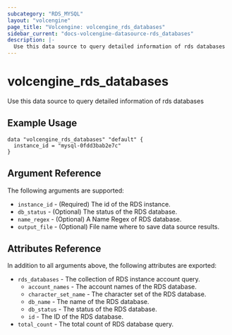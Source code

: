 ```yaml
---
subcategory: "RDS_MYSQL"
layout: "volcengine"
page_title: "Volcengine: volcengine_rds_databases"
sidebar_current: "docs-volcengine-datasource-rds_databases"
description: |-
  Use this data source to query detailed information of rds databases
---
```

# volcengine_rds_databases
Use this data source to query detailed information of rds databases
## Example Usage
```hcl
data "volcengine_rds_databases" "default" {
  instance_id = "mysql-0fdd3bab2e7c"
}
```
## Argument Reference
The following arguments are supported:
* `instance_id` - (Required) The id of the RDS instance.
* `db_status` - (Optional) The status of the RDS database.
* `name_regex` - (Optional) A Name Regex of RDS database.
* `output_file` - (Optional) File name where to save data source results.

## Attributes Reference
In addition to all arguments above, the following attributes are exported:
* `rds_databases` - The collection of RDS instance account query.
    * `account_names` - The account names of the RDS database.
    * `character_set_name` - The character set of the RDS database.
    * `db_name` - The name of the RDS database.
    * `db_status` - The status of the RDS database.
    * `id` - The ID of the RDS database.
* `total_count` - The total count of RDS database query.


